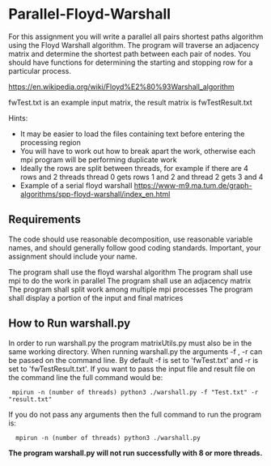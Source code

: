 # Parallel-Floyd-Warshall

For this assignment you will write a parallel all pairs shortest paths 
algorithm using the Floyd Warshall algorithm. The program will traverse 
an adjacency matrix and determine the shortest path between each pair 
of nodes. You should have functions for determining the starting and 
stopping row for a particular process. 

https://en.wikipedia.org/wiki/Floyd%E2%80%93Warshall_algorithm

fwTest.txt is an example input matrix, the result matrix is fwTestResult.txt

Hints: 

* It may be easier to load the files containing text before entering the processing region 
* You will have to work out how to break apart the work, otherwise each mpi program will be performing duplicate work 
* Ideally the rows are split between threads, for example if there are 4 rows and 2 threads thread 0 gets rows 1 and 2 and thread 2 gets 3 and 4
* Example of a serial floyd warshall https://www-m9.ma.tum.de/graph-algorithms/spp-floyd-warshall/index_en.html

## Requirements 

The code should use reasonable decomposition, use reasonable variable names,
and should generally follow good coding standards. 
Important, your assignment should include your name. 

The program shall use the floyd warshal algorithm 
The program shall use mpi to do the work in parallel 
The program shall use an adjacency matrix 
The program shall split work among multiple mpi processes 
The program shall display a portion of the input and final matrices 

## How to Run warshall.py

In order to run warshall.py the program matrixUtils.py must also be in the same working directory. When running warshall.py the arguments -f <file name of input matrix>, -r <file name of expected result> can be passed on the command line. By default -f is set to 'fwTest.txt' and -r is set to 'fwTestResult.txt'. If you want to pass the input file and result file on the command line the full command would be:
  
     mpirun -n (number of threads) python3 ./warshall.py -f "Test.txt" -r "result.txt"
  
 If you do not pass any arguments then the full command to run the program is:
 
      mpirun -n (number of threads) python3 ./warshall.py
      
**The program warshall.py will not run successfully with 8 or more threads.**
